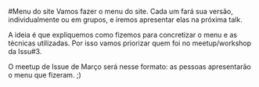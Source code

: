 #Menu do site
Vamos fazer o menu do site. Cada um fará sua versão, individualmente ou em grupos, e iremos apresentar elas na próxima talk.

A ideia é que expliquemos como fizemos para concretizar o menu e as técnicas utilizadas. Por isso vamos priorizar quem foi no meetup/workshop da Issu#3.

O meetup de Issue de Março será nesse formato: as pessoas apresentarão o menu que fizeram. ;)

